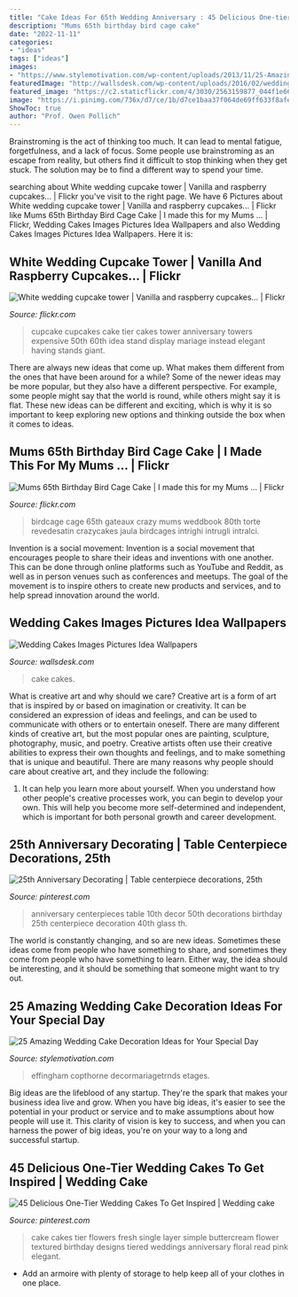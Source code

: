 ```yaml
---
title: "Cake Ideas For 65th Wedding Anniversary : 45 Delicious One-tier Wedding Cakes To Get Inspired"
description: "Mums 65th birthday bird cage cake"
date: "2022-11-11"
categories:
- "ideas"
tags: ["ideas"]
images:
- "https://www.stylemotivation.com/wp-content/uploads/2013/11/25-Amazing-Wedding-Cake-Decoration-Ideas-for-Your-Special-Day-14.jpg"
featuredImage: "http://wallsdesk.com/wp-content/uploads/2016/02/wedding-cake-pictures.jpg"
featured_image: "https://c2.staticflickr.com/4/3030/2563159877_044f1e6615_b.jpg"
image: "https://i.pinimg.com/736x/d7/ce/1b/d7ce1baa37f064de69ff633f8afe1caa--small-wedding-cakes-small-weddings.jpg"
ShowToc: true
author: "Prof. Owen Pollich"
---
```



Brainstroming is the act of thinking too much. It can lead to mental fatigue, forgetfulness, and a lack of focus. Some people use brainstroming as an escape from reality, but others find it difficult to stop thinking when they get stuck. The solution may be to find a different way to spend your time.

	

		
searching about White wedding cupcake tower | Vanilla and raspberry cupcakes… | Flickr you've visit to the right page. We have 6 Pictures about White wedding cupcake tower | Vanilla and raspberry cupcakes… | Flickr like Mums 65th Birthday Bird Cage Cake | I made this for my Mums … | Flickr, Wedding Cakes Images Pictures Idea Wallpapers and also Wedding Cakes Images Pictures Idea Wallpapers. Here it is:
		
    
## White Wedding Cupcake Tower | Vanilla And Raspberry Cupcakes… | Flickr

<img loading=lazy src="https://c2.staticflickr.com/4/3030/2563159877_044f1e6615_b.jpg" onerror="this.onerror=null;this.src='https://tse1.mm.bing.net/th?id=OIP.S5ymBWd1cW8xC0KfHGKQxAHaJ4&amp;pid=15.1';" alt="White wedding cupcake tower | Vanilla and raspberry cupcakes… | Flickr">

_Source: flickr.com_

>cupcake cupcakes cake tier cakes tower anniversary towers expensive 50th 60th idea stand display mariage instead elegant having stands giant. 

	

There are always new ideas that come up. What makes them different from the ones that have been around for a while? Some of the newer ideas may be more popular, but they also have a different perspective. For example, some people might say that the world is round, while others might say it is flat. These new ideas can be different and exciting, which is why it is so important to keep exploring new options and thinking outside the box when it comes to ideas.

    
## Mums 65th Birthday Bird Cage Cake | I Made This For My Mums … | Flickr

<img loading=lazy src="https://c2.staticflickr.com/6/5212/5481829244_d9796c4b74_b.jpg" onerror="this.onerror=null;this.src='https://tse3.mm.bing.net/th?id=OIP.Ad02wYZjuebyjzuZyRJ6tgHaJ4&amp;pid=15.1';" alt="Mums 65th Birthday Bird Cage Cake | I made this for my Mums … | Flickr">

_Source: flickr.com_

>birdcage cage 65th gateaux crazy mums weddbook 80th torte revedesatin crazycakes jaula birdcages intrighi intrugli intralci. 

	

Invention is a social movement:
Invention is a social movement that encourages people to share their ideas and inventions with one another. This can be done through online platforms such as YouTube and Reddit, as well as in person venues such as conferences and meetups. The goal of the movement is to inspire others to create new products and services, and to help spread innovation around the world.

    
## Wedding Cakes Images Pictures Idea Wallpapers

<img loading=lazy src="http://wallsdesk.com/wp-content/uploads/2016/02/wedding-cake-pictures.jpg" onerror="this.onerror=null;this.src='https://tse4.mm.bing.net/th?id=OIP.wjpbqx_7jiYI7CRRBJaVNQHaJ4&amp;pid=15.1';" alt="Wedding Cakes Images Pictures Idea Wallpapers">

_Source: wallsdesk.com_

>cake cakes. 

	

What is creative art and why should we care?
Creative art is a form of art that is inspired by or based on imagination or creativity. It can be considered an expression of ideas and feelings, and can be used to communicate with others or to entertain oneself. There are many different kinds of creative art, but the most popular ones are painting, sculpture, photography, music, and poetry. Creative artists often use their creative abilities to express their own thoughts and feelings, and to make something that is unique and beautiful. There are many reasons why people should care about creative art, and they include the following: 
1) It can help you learn more about yourself. When you understand how other people's creative processes work, you can begin to develop your own. This will help you become more self-determined and independent, which is important for both personal growth and career development.

    
## 25th Anniversary Decorating | Table Centerpiece Decorations, 25th

<img loading=lazy src="https://i.pinimg.com/736x/39/77/ff/3977ff3bde453f4bdc4fdde86143825b--th-anniversary-centerpieces-th-wedding-anniversary.jpg" onerror="this.onerror=null;this.src='https://tse4.mm.bing.net/th?id=OIP.x224NQT09YzaSg-pXIu9bgHaJ3&amp;pid=15.1';" alt="25th Anniversary Decorating | Table centerpiece decorations, 25th">

_Source: pinterest.com_

>anniversary centerpieces table 10th decor 50th decorations birthday 25th centerpiece decoration 40th glass th. 

	

The world is constantly changing, and so are new ideas. Sometimes these ideas come from people who have something to share, and sometimes they come from people who have something to learn. Either way, the idea should be interesting, and it should be something that someone might want to try out.

    
## 25 Amazing Wedding Cake Decoration Ideas For Your Special Day

<img loading=lazy src="https://www.stylemotivation.com/wp-content/uploads/2013/11/25-Amazing-Wedding-Cake-Decoration-Ideas-for-Your-Special-Day-14.jpg" onerror="this.onerror=null;this.src='https://tse3.mm.bing.net/th?id=OIP.3uoifk6sICZKYl6xRgolCQHaLg&amp;pid=15.1';" alt="25 Amazing Wedding Cake Decoration Ideas for Your Special Day">

_Source: stylemotivation.com_

>effingham copthorne decormariagetrnds etages. 

	

Big ideas are the lifeblood of any startup. They're the spark that makes your business idea live and grow. When you have big ideas, it's easier to see the potential in your product or service and to make assumptions about how people will use it. This clarity of vision is key to success, and when you can harness the power of big ideas, you're on your way to a long and successful startup.

    
## 45 Delicious One-Tier Wedding Cakes To Get Inspired | Wedding Cake

<img loading=lazy src="https://i.pinimg.com/736x/d7/ce/1b/d7ce1baa37f064de69ff633f8afe1caa--small-wedding-cakes-small-weddings.jpg" onerror="this.onerror=null;this.src='https://tse3.mm.bing.net/th?id=OIP.F4sVeV_i8bpEwMBIYwPiiwHaLH&amp;pid=15.1';" alt="45 Delicious One-Tier Wedding Cakes To Get Inspired | Wedding cake">

_Source: pinterest.com_

>cake cakes tier flowers fresh single layer simple buttercream flower textured birthday designs tiered weddings anniversary floral read pink elegant. 

	

- Add an armoire with plenty of storage to help keep all of your clothes in one place.

